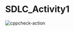 # SDLC_Activity1
![cppcheck-action](https://github.com/99002756/SDLC_Activity1/workflows/cppcheck-action/badge.svg)
